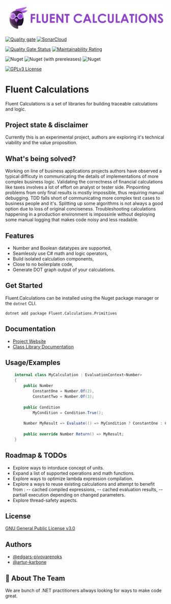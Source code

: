 
![Logo](https://raw.githubusercontent.com/jitt-team/jitt-me/main/assets/fluent.calculations.git.top.banner.med.png)

[![Quality gate](https://sonarcloud.io/api/project_badges/quality_gate?project=jitt-team_fluent-calculations-primitives)](https://sonarcloud.io/summary/new_code?id=jitt-team_fluent-calculations-primitives)
[![SonarCloud](https://sonarcloud.io/images/project_badges/sonarcloud-white.svg)](https://sonarcloud.io/summary/new_code?id=jitt-team_fluent-calculations-primitives)

[![Quality Gate Status](https://sonarcloud.io/api/project_badges/measure?project=jitt-team_fluent-calculations-primitives&metric=alert_status)](https://sonarcloud.io/summary/new_code?id=jitt-team_fluent-calculations-primitives)
[![Maintainability Rating](https://sonarcloud.io/api/project_badges/measure?project=jitt-team_fluent-calculations-primitives&metric=sqale_rating)](https://sonarcloud.io/summary/new_code?id=jitt-team_fluent-calculations-primitives)

![Nuget](https://img.shields.io/nuget/v/Fluent.Calculations.Primitives)
![Nuget (with prereleases)](https://img.shields.io/nuget/vpre/Fluent.Calculations.Primitives)
![Nuget](https://img.shields.io/nuget/dt/Fluent.Calculations.Primitives)



[![GPLv3 License](https://img.shields.io/badge/License-GPL%20v3-yellow.svg)](https://opensource.org/license/gpl-3-0/)




# Fluent Calculations

Fluent Calculations is a set of libraries for building traceable calculations and logic.

## Project state & disclaimer

Currently this is an experimental project, authors are exploring it's technical viability and the value proposition.

## What's being solved?

Working on line of business applications projects authors have observed a typical 
difficuty in communicating the details of implementations of more complex business logic. 
Validating the correctness of financial calculations like taxes involves a lot of effort on analyst or tester side. 
Pinpointing problems from only final results is mostly impossible, thus requiring manual debugging. 
TDD falls short of communicating more complex test cases to business people and it's. 
Splitting up some algorithms is not always a good option due to loss of original conciseness. 
Troubleshooting calculations happening in a production environment is impossinle without deploying 
some manual logging that makes code noisy and less readable.

## Features

- Number and Boolean datatypes are supported,
- Seamlessly use C# math and logic operators,
- Build isolated calculation components,
- Close to no boilerplate code,
- Generate DOT graph output of your calculations.


## Get Started

Fluent.Calculations can be installed using the Nuget package manager or the `dotnet` CLI.

```
dotnet add package Fluent.Calculations.Primitives
```

## Documentation

- [Project Website](https://fcp-project.jitt.me/)
- [Class Library Documentation](https://fcp-api-browser.jitt.me/)


## Usage/Examples

```c#
    internal class MyCalculation : EvaluationContext<Number>
    {
        public Number
            ConstantOne = Number.Of(2),
            ConstantTwo = Number.Of(3);

        public Condition
            MyCondition = Condition.True();

        Number MyResult => Evaluate(() => MyCondition ? ConstantOne : ConstantTwo);

        public override Number Return() => MyResult;
    }
```


## Roadmap & TODOs
- Explore ways to intorduce concept of units.
- Expand a list of supported operations and math functions.
- Explore ways to optimize lambda expression compilation.
- Explore a ways to reuse existing calculations and attempt to benefit from :
-- cached compiled expressions,
-- cached evaluation results,
-- partiall execution depending on changed parameters.
- Explore thread-safety aspects.
 
## License

[GNU General Public License v3.0](https://github.com/jitt-team/fluent-calculations-primitives/blob/2ada80ea405e5ce6198ef1a8973dc23a83bc20c1/LICENSE)


## Authors

- [@edgars-pivovarenoks](https://www.github.com/edgars-pivovarenoks)
- [@artur-karbone](https://www.github.com/arturkarbone)

## 🚀 About The Team
We are bunch of .NET practitioners allways looking for ways to make code great.

